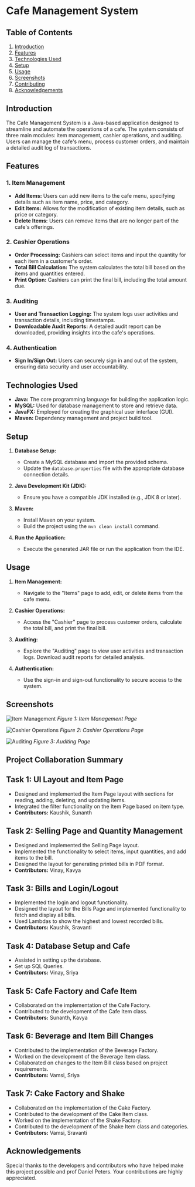 # Cafe Management System

## Table of Contents
1. [Introduction](#introduction)
2. [Features](#features)
3. [Technologies Used](#technologies-used)
4. [Setup](#setup)
5. [Usage](#usage)
6. [Screenshots](#screenshots)
7. [Contributing](#contributing)
8. [Acknowledgements](#acknowledgements)

## Introduction

The Cafe Management System is a Java-based application designed to streamline and automate the operations of a cafe. The system consists of three main modules: item management, cashier operations, and auditing. Users can manage the cafe's menu, process customer orders, and maintain a detailed audit log of transactions.

## Features

### 1. Item Management
- **Add Items:** Users can add new items to the cafe menu, specifying details such as item name, price, and category.
- **Edit Items:** Allows for the modification of existing item details, such as price or category.
- **Delete Items:** Users can remove items that are no longer part of the cafe's offerings.

### 2. Cashier Operations
- **Order Processing:** Cashiers can select items and input the quantity for each item in a customer's order.
- **Total Bill Calculation:** The system calculates the total bill based on the items and quantities entered.
- **Print Option:** Cashiers can print the final bill, including the total amount due.

### 3. Auditing
- **User and Transaction Logging:** The system logs user activities and transaction details, including timestamps.
- **Downloadable Audit Reports:** A detailed audit report can be downloaded, providing insights into the cafe's operations.

### 4. Authentication
- **Sign In/Sign Out:** Users can securely sign in and out of the system, ensuring data security and user accountability.

## Technologies Used

- **Java:** The core programming language for building the application logic.
- **MySQL:** Used for database management to store and retrieve data.
- **JavaFX:** Employed for creating the graphical user interface (GUI).
- **Maven:** Dependency management and project build tool.

## Setup

1. **Database Setup:**
    - Create a MySQL database and import the provided schema.
    - Update the `database.properties` file with the appropriate database connection details.

2. **Java Development Kit (JDK):**
    - Ensure you have a compatible JDK installed (e.g., JDK 8 or later).

3. **Maven:**
    - Install Maven on your system.
    - Build the project using the `mvn clean install` command.

4. **Run the Application:**
    - Execute the generated JAR file or run the application from the IDE.

## Usage

1. **Item Management:**
    - Navigate to the "Items" page to add, edit, or delete items from the cafe menu.

2. **Cashier Operations:**
    - Access the "Cashier" page to process customer orders, calculate the total bill, and print the final bill.

3. **Auditing:**
    - Explore the "Auditing" page to view user activities and transaction logs. Download audit reports for detailed analysis.

4. **Authentication:**
    - Use the sign-in and sign-out functionality to secure access to the system.

## Screenshots

![Item Management](Item_List.png)
*Figure 1: Item Management Page*

![Cashier Operations](Cashier.png)
*Figure 2: Cashier Operations Page*

![Auditing](BillHistory.png)
*Figure 3: Auditing Page*

## Project Collaboration Summary

## Task 1: UI Layout and Item Page
- Designed and implemented the Item Page layout with sections for reading, adding, deleting, and updating items.
- Integrated the filter functionality on the Item Page based on item type.
- **Contributors:** Kaushik, Sunanth

## Task 2: Selling Page and Quantity Management
- Designed and implemented the Selling Page layout.
- Implemented the functionality to select items, input quantities, and add items to the bill.
- Designed the layout for generating printed bills in PDF format.
- **Contributors:** Vinay, Kavya

## Task 3: Bills and Login/Logout
- Implemented the login and logout functionality.
- Designed the layout for the Bills Page and implemented functionality to fetch and display all bills.
- Used Lambdas to show the highest and lowest recorded bills.
- **Contributors:** Kaushik, Sravanti

## Task 4: Database Setup and Cafe
- Assisted in setting up the database.
- Set up SQL Queries.
- **Contributors:** Vinay, Sriya

## Task 5: Cafe Factory and Cafe Item
- Collaborated on the implementation of the Cafe Factory.
- Contributed to the development of the Cafe Item class.
- **Contributors:** Sunanth, Kavya

## Task 6: Beverage and Item Bill Changes
- Contributed to the implementation of the Beverage Factory.
- Worked on the development of the Beverage Item class.
- Collaborated on changes to the Item Bill class based on project requirements.
- **Contributors:** Vamsi, Sriya

## Task 7: Cake Factory and Shake
- Collaborated on the implementation of the Cake Factory.
- Contributed to the development of the Cake Item class.
- Worked on the implementation of the Shake Factory.
- Contributed to the development of the Shake Item class and categories.
- **Contributors:** Vamsi, Sravanti


## Acknowledgements

Special thanks to the developers and contributors who have helped make this project possible and prof Daniel Peters. Your contributions are highly appreciated.
